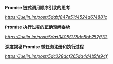 **Promise 链式调用顺序引发的思考**

*https://juejin.im/post/5dabf847e51d4524d674881c*



**Promise 执行过程的正确理解姿势**

*https://juejin.im/post/5dad3405f265da5bb252ff32*



**深度揭秘 Promise 微任务注册和执行过程**

*https://juejin.im/post/5dc028dcf265da4d4b5fe94f*

